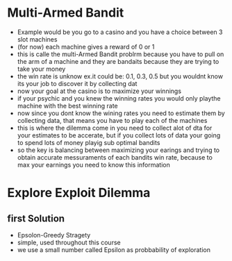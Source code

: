 # Multi-Armed Bandit

* Example would be you go to a casino and you have a choice between 3 slot machines
* (for now) each machine gives a reward of 0 or 1 
* this is calle the multi-Armed Bandit problrm because you have to pull on the arm of a machine and they are bandaits because they are trying to take your money
* the win rate is unknow ex.it could be: 0.1, 0.3, 0.5 but you wouldnt know its your job to discover it by collecting dat 
* now your goal at the casino is to maximize your winnings
* if your psychic and you knew the winning rates you would only playthe machine with the best winning rate
* now since you dont know the wining rates you need to estimate them by collecting data, that means you have to play each of the machines
* this is where the dilemma come in you need to collect alot of dta for your estimates to be accerate, but if you collect lots of data your going to spend lots of money playig sub optimal bandits
* so the key is balancing between maximizing your earings and trying to obtain accurate messuraments of each bandits win rate, because to max your earnings you need to know this information

# Explore Exploit Dilemma

## first Solution
* Epsolon-Greedy Stragety
* simple, used throughout this course
* we use a small number called Epsilon as probbability of exploration





